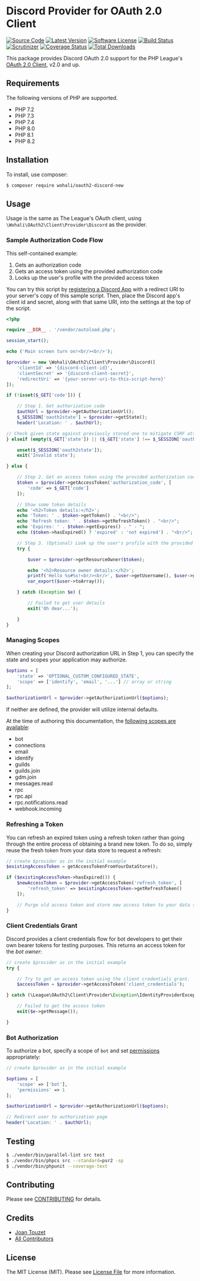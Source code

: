 # Discord Provider for OAuth 2.0 Client
[![Source Code](http://img.shields.io/badge/source-wohali/oauth2--discord--new-blue.svg?style=flat-square)](https://github.com/wohali/oauth2-discord-new)
[![Latest Version](https://img.shields.io/github/release/wohali/oauth2-discord-new.svg?style=flat-square)](https://github.com/wohali/oauth2-discord-new/releases)
[![Software License](https://img.shields.io/badge/license-MIT-brightgreen.svg?style=flat-square)](LICENSE)
[![Build Status](https://github.com/wohali/oauth2-discord-new/actions/workflows/ci.yml/badge.svg)](https://github.com/wohali/oauth2-discord-new/actions/workflows/ci.yml)
[![Scrutinizer](https://img.shields.io/scrutinizer/g/wohali/oauth2-discord-new/master.svg?style=flat-square)](https://scrutinizer-ci.com/g/wohali/oauth2-discord-new)
[![Coverage Status](https://img.shields.io/coveralls/wohali/oauth2-discord-new/master.svg?style=flat-square)](https://coveralls.io/r/wohali/oauth2-discord-new?branch=master)
[![Total Downloads](https://img.shields.io/packagist/dt/wohali/oauth2-discord-new.svg?style=flat-square)](https://packagist.org/packages/wohali/oauth2-discord-new)

This package provides Discord OAuth 2.0 support for the PHP League's [OAuth 2.0 Client](https://github.com/thephpleague/oauth2-client), v2.0 and up.

## Requirements

The following versions of PHP are supported.

* PHP 7.2
* PHP 7.3
* PHP 7.4
* PHP 8.0
* PHP 8.1
* PHP 8.2

## Installation

To install, use composer:

```bash
$ composer require wohali/oauth2-discord-new
```

## Usage

Usage is the same as The League's OAuth client, using `\Wohali\OAuth2\Client\Provider\Discord` as the provider.

### Sample Authorization Code Flow

This self-contained example:

1. Gets an authorization code
1. Gets an access token using the provided authorization code
1. Looks up the user's profile with the provided access token

You can try this script by [registering a Discord App](https://discord.com/developers/applications/me/create) with a redirect URI to your server's copy of this sample script. Then, place the Discord app's client id and secret, along with that same URI, into the settings at the top of the script.

```php
<?php

require __DIR__ . '/vendor/autoload.php';

session_start();

echo ('Main screen turn on!<br/><br/>');

$provider = new \Wohali\OAuth2\Client\Provider\Discord([
    'clientId' => '{discord-client-id}',
    'clientSecret' => '{discord-client-secret}',
    'redirectUri' => '{your-server-uri-to-this-script-here}'
]);

if (!isset($_GET['code'])) {

    // Step 1. Get authorization code
    $authUrl = $provider->getAuthorizationUrl();
    $_SESSION['oauth2state'] = $provider->getState();
    header('Location: ' . $authUrl);

// Check given state against previously stored one to mitigate CSRF attack
} elseif (empty($_GET['state']) || ($_GET['state'] !== $_SESSION['oauth2state'])) {

    unset($_SESSION['oauth2state']);
    exit('Invalid state');

} else {

    // Step 2. Get an access token using the provided authorization code
    $token = $provider->getAccessToken('authorization_code', [
        'code' => $_GET['code']
    ]);

    // Show some token details
    echo '<h2>Token details:</h2>';
    echo 'Token: ' . $token->getToken() . "<br/>";
    echo 'Refresh token: ' . $token->getRefreshToken() . "<br/>";
    echo 'Expires: ' . $token->getExpires() . " - ";
    echo ($token->hasExpired() ? 'expired' : 'not expired') . "<br/>";

    // Step 3. (Optional) Look up the user's profile with the provided token
    try {

        $user = $provider->getResourceOwner($token);

        echo '<h2>Resource owner details:</h2>';
        printf('Hello %s#%s!<br/><br/>', $user->getUsername(), $user->getDiscriminator());
        var_export($user->toArray());

    } catch (Exception $e) {

        // Failed to get user details
        exit('Oh dear...');

    }
}
```

### Managing Scopes

When creating your Discord authorization URL in Step 1, you can specify the state and scopes your application may authorize.

```php
$options = [
    'state' => 'OPTIONAL_CUSTOM_CONFIGURED_STATE',
    'scope' => ['identify', 'email', '...'] // array or string
];

$authorizationUrl = $provider->getAuthorizationUrl($options);
```
If neither are defined, the provider will utilize internal defaults.

At the time of authoring this documentation, the [following scopes are available](https://discord.com/developers/docs/topics/oauth2#shared-resources-oauth2-scopes):

- bot
- connections
- email
- identify
- guilds
- guilds.join
- gdm.join
- messages.read
- rpc
- rpc.api
- rpc.notifications.read
- webhook.incoming

### Refreshing a Token

You can refresh an expired token using a refresh token rather than going through the entire process of obtaining a brand new token. To do so, simply reuse the fresh token from your data store to request a refresh:

```php
// create $provider as in the initial example
$existingAccessToken = getAccessTokenFromYourDataStore();

if ($existingAccessToken->hasExpired()) {
    $newAccessToken = $provider->getAccessToken('refresh_token', [
        'refresh_token' => $existingAccessToken->getRefreshToken()
    ]);

    // Purge old access token and store new access token to your data store.
}
```

### Client Credentials Grant

Discord provides a client credentials flow for bot developers to get their own bearer tokens for testing purposes. This returns an access token for the *bot owner*:

```php
// create $provider as in the initial example
try {

    // Try to get an access token using the client credentials grant.
    $accessToken = $provider->getAccessToken('client_credentials');

} catch (\League\OAuth2\Client\Provider\Exception\IdentityProviderException $e) {

    // Failed to get the access token
    exit($e->getMessage());

}
```

### Bot Authorization

To authorize a bot, specify a scope of `bot` and set [permissions](https://discord.com/developers/docs/topics/permissions#permissions-bitwise-permission-flags) appropriately:

```php
// create $provider as in the initial example

$options = [
    'scope' => ['bot'],
    'permissions' => 1
];

$authorizationUrl = $provider->getAuthorizationUrl($options);

// Redirect user to authorization page
header('Location: ' . $authUrl);
```

## Testing

``` bash
$ ./vendor/bin/parallel-lint src test
$ ./vendor/bin/phpcs src --standard=psr2 -sp
$ ./vendor/bin/phpunit --coverage-text
```

## Contributing

Please see [CONTRIBUTING](https://github.com/wohali/oauth2-discord-new/blob/master/CONTRIBUTING.md) for details.

## Credits

- [Joan Touzet](https://github.com/wohali)
- [All Contributors](https://github.com/wohali/oauth2-discord-new/contributors)

## License

The MIT License (MIT). Please see [License File](https://github.com/wohali/oauth2-discord-new/blob/master/LICENSE) for more information.
